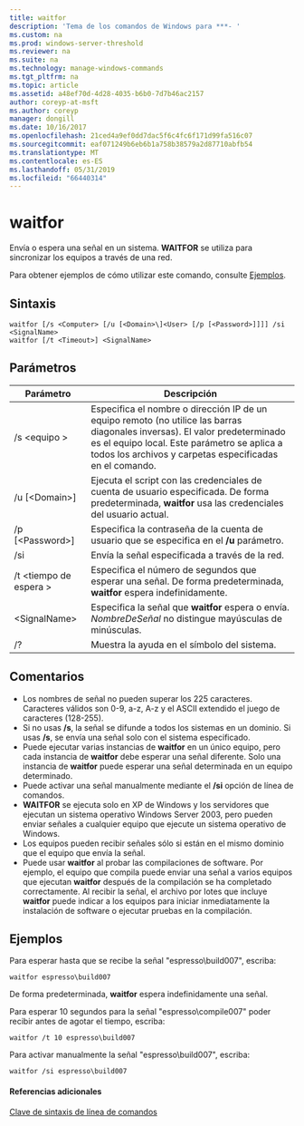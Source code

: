 ```yaml
---
title: waitfor
description: 'Tema de los comandos de Windows para ***- '
ms.custom: na
ms.prod: windows-server-threshold
ms.reviewer: na
ms.suite: na
ms.technology: manage-windows-commands
ms.tgt_pltfrm: na
ms.topic: article
ms.assetid: a48ef70d-4d28-4035-b6b0-7d7b46ac2157
author: coreyp-at-msft
ms.author: coreyp
manager: dongill
ms.date: 10/16/2017
ms.openlocfilehash: 21ced4a9ef0dd7dac5f6c4fc6f171d99fa516c07
ms.sourcegitcommit: eaf071249b6eb6b1a758b38579a2d87710abfb54
ms.translationtype: MT
ms.contentlocale: es-ES
ms.lasthandoff: 05/31/2019
ms.locfileid: "66440314"
---
```

# <a name="waitfor"></a>waitfor



Envía o espera una señal en un sistema. **WAITFOR** se utiliza para sincronizar los equipos a través de una red.

Para obtener ejemplos de cómo utilizar este comando, consulte [Ejemplos](#BKMK_examples).

## <a name="syntax"></a>Sintaxis

```
waitfor [/s <Computer> [/u [<Domain>\]<User> [/p [<Password>]]]] /si <SignalName>
waitfor [/t <Timeout>] <SignalName>
```

## <a name="parameters"></a>Parámetros

|       Parámetro       |                                                                                         Descripción                                                                                          |
|-----------------------|----------------------------------------------------------------------------------------------------------------------------------------------------------------------------------------------|
|    /s \<equipo >     | Especifica el nombre o dirección IP de un equipo remoto (no utilice las barras diagonales inversas). El valor predeterminado es el equipo local. Este parámetro se aplica a todos los archivos y carpetas especificadas en el comando. |
| /u [\<Domain>\]<User> |                              Ejecuta el script con las credenciales de cuenta de usuario especificada. De forma predeterminada, **waitfor** usa las credenciales del usuario actual.                               |
|   /p [\<Password>]    |                                                    Especifica la contraseña de la cuenta de usuario que se especifica en el **/u** parámetro.                                                     |
|          /si          |                                                                        Envía la señal especificada a través de la red.                                                                        |
|     /t \<tiempo de espera >     |                                              Especifica el número de segundos que esperar una señal. De forma predeterminada, **waitfor** espera indefinidamente.                                               |
|     \<SignalName>     |                                                Especifica la señal que **waitfor** espera o envía. *NombreDeSeñal* no distingue mayúsculas de minúsculas.                                                 |
|          /?           |                                                                             Muestra la ayuda en el símbolo del sistema.                                                                             |

## <a name="remarks"></a>Comentarios

-   Los nombres de señal no pueden superar los 225 caracteres. Caracteres válidos son 0-9, a-z, A-z y el ASCII extendido el juego de caracteres (128-255).
-   Si no usas **/s**, la señal se difunde a todos los sistemas en un dominio. Si usas **/s**, se envía una señal solo con el sistema especificado.
-   Puede ejecutar varias instancias de **waitfor** en un único equipo, pero cada instancia de **waitfor** debe esperar una señal diferente. Solo una instancia de **waitfor** puede esperar una señal determinada en un equipo determinado.
-   Puede activar una señal manualmente mediante el **/si** opción de línea de comandos.
-   **WAITFOR** se ejecuta solo en XP de Windows y los servidores que ejecutan un sistema operativo Windows Server 2003, pero pueden enviar señales a cualquier equipo que ejecute un sistema operativo de Windows.
-   Los equipos pueden recibir señales sólo si están en el mismo dominio que el equipo que envía la señal.
-   Puede usar **waitfor** al probar las compilaciones de software. Por ejemplo, el equipo que compila puede enviar una señal a varios equipos que ejecutan **waitfor** después de la compilación se ha completado correctamente. Al recibir la señal, el archivo por lotes que incluye **waitfor** puede indicar a los equipos para iniciar inmediatamente la instalación de software o ejecutar pruebas en la compilación.

## <a name="BKMK_examples"></a>Ejemplos

Para esperar hasta que se recibe la señal "espresso\build007", escriba:
```
waitfor espresso\build007
```
De forma predeterminada, **waitfor** espera indefinidamente una señal.

Para esperar 10 segundos para la señal "espresso\compile007" poder recibir antes de agotar el tiempo, escriba:
```
waitfor /t 10 espresso\build007
```
Para activar manualmente la señal "espresso\build007", escriba:
```
waitfor /si espresso\build007
```

#### <a name="additional-references"></a>Referencias adicionales

[Clave de sintaxis de línea de comandos](command-line-syntax-key.md)